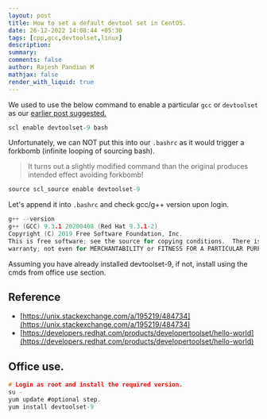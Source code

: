 ```yaml
---
layout: post
title: How to set a default devtool set in CentOS.
date: 26-12-2022 14:08:44 +05:30
tags: [cpp,gcc,devtoolset,linux]
description:
summary:
comments: false
author: Rajesh Pandian M
mathjax: false
render_with_liquid: true
---
```


We used to use the below command to enable a particular `gcc` or `devtoolset` as our [earlier post suggested.](https://mrprajesh.co.in/blog//devtoolset-on-centos.html)

```c
scl enable devtoolset-9 bash
```

Unfortunately, we can NOT put this into our `.bashrc` as it would trigger a forkbomb (infinite looping of sourcing bash).

> It turns out a slightly modified command than the original produces intended effect avoiding forkbomb!


```c
source scl_source enable devtoolset-9

```

Let's append it into `.bashrc` and check gcc/g++ version upon login.

```c
g++ --version
g++ (GCC) 9.3.1 20200408 (Red Hat 9.3.1-2)
Copyright (C) 2019 Free Software Foundation, Inc.
This is free software; see the source for copying conditions.  There is NO
warranty; not even for MERCHANTABILITY or FITNESS FOR A PARTICULAR PURPOSE.

```

Assuming you have already installed devtoolset-9, if not, install using the cmds from office use section.


## Reference
 - [https://unix.stackexchange.com/a/195219/484734](https://unix.stackexchange.com/a/195219/484734)
 - [https://developers.redhat.com/products/developertoolset/hello-world](https://developers.redhat.com/products/developertoolset/hello-world)

## Office use.

```c
# Login as root and install the required version. 
su -
yum update #optional step.
yum install devtoolset-9
```
